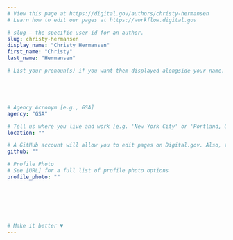```yaml
---
# View this page at https://digital.gov/authors/christy-hermansen
# Learn how to edit our pages at https://workflow.digital.gov

# slug — the specific user-id for an author.
slug: christy-hermansen
display_name: "Christy Hermansen"
first_name: "Christy"
last_name: "Hermansen"

# List your pronoun(s) if you want them displayed alongside your name. If blank, we'll use just your name. Learn more http://mypronouns.org





# Agency Acronym [e.g., GSA]
agency: "GSA"

# Tell us where you live and work [e.g. 'New York City' or 'Portland, OR']
location: ""

# A GitHub account will allow you to edit pages on Digital.gov. Also, the image used in your GitHub account can be used to populate your digital.gov profile photo. Learn more about getting a Github account at [URL]
github: ""

# Profile Photo
# See [URL] for a full list of profile photo options
profile_photo: ""







# Make it better ♥
---
```


